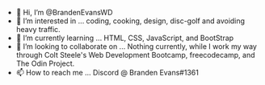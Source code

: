 - 👋 Hi, I’m @BrandenEvansWD
- 👀 I’m interested in ...  coding, cooking, design, disc-golf and avoiding heavy traffic.
- 🌱 I’m currently learning ... HTML, CSS, JavaScript, and BootStrap
- 💞️ I’m looking to collaborate on ... Nothing currently, while I work my way through Colt Steele's Web Development Bootcamp, freecodecamp, and The Odin Project.
- 📫 How to reach me ... Discord @ Branden Evans#1361

<!---
BrandenEvansWD/BrandenEvansWD is a ✨ special ✨ repository because its `README.md` (this file) appears on your GitHub profile.
You can click the Preview link to take a look at your changes.
--->
